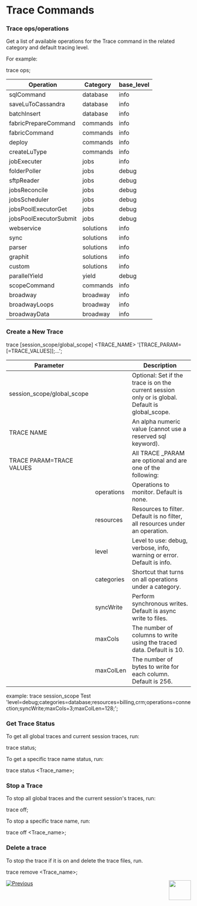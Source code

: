 # Trace Commands

### Trace ops/operations

Get a list of available operations for the Trace command in the related category and default tracing level. 

For example:

trace ops;

<table class="unchanged rich-diff-level-one">
<thead>
<tr>
<th>Operation</th>
<th>Category</th>
<th>base_level</th>
</tr>
</thead>
<tbody>
<tr>
<td>sqlCommand</td>
<td>database</td>
<td>info</td>
</tr>
<tr>
<td>saveLuToCassandra</td>
<td>database</td>
<td>info</td>
</tr>
<tr>
<td>batchInsert</td>
<td>database</td>
<td>info</td>
</tr>
<tr>
<td>fabricPrepareCommand</td>
<td>commands</td>
<td>info</td>
</tr>
<tr>
<td>fabricCommand</td>
<td>commands</td>
<td>info</td>
</tr>
<tr>
<td>deploy</td>
<td>commands</td>
<td>info</td>
</tr>
<tr>
<td>createLuType</td>
<td>commands</td>
<td>info</td>
</tr>
<tr>
<td>jobExecuter</td>
<td>jobs</td>
<td>info</td>
</tr>
<tr>
<td>folderPoller</td>
<td>jobs</td>
<td>debug</td>
</tr>
<tr>
<td>sftpReader</td>
<td>jobs</td>
<td>debug</td>
</tr>
<tr>
<td>jobsReconcile</td>
<td>jobs</td>
<td>debug</td>
</tr>
<tr>
<td>jobsScheduler</td>
<td>jobs</td>
<td>debug</td>
</tr>
<tr>
<td>jobsPoolExecutorGet</td>
<td>jobs</td>
<td>debug</td>
</tr>
<tr>
<td>jobsPoolExecutorSubmit</td>
<td>jobs</td>
<td>debug</td>
</tr>
<tr>
<td>webservice</td>
<td>solutions</td>
<td>info</td>
</tr>
<tr>
<td>sync</td>
<td>solutions</td>
<td>info</td>
</tr>
<tr>
<td>parser</td>
<td>solutions</td>
<td>info</td>
</tr>
<tr>
<td>graphit</td>
<td>solutions</td>
<td>info</td>
</tr>
<tr>
<td>custom</td>
<td>solutions</td>
<td>info</td>
</tr>
<tr>
<td>parallelYield</td>
<td>yield</td>
<td>debug</td>
</tr>
<tr>
<td>scopeCommand</td>
<td>commands</td>
<td>info</td>
</tr>
<tr>
<td>broadway</td>
<td>broadway</td>
<td>info</td>
</tr>
<tr>
<td>broadwayLoops</td>
<td>broadway</td>
<td>info</td>
</tr>
<tr>
<td>broadwayData</td>
<td>broadway</td>
<td>info</td>
</tr>
</tbody>
</table>

### Create a New Trace 

trace [session_scope/global_scope] <TRACE_NAME> '[TRACE_PARAM=[=TRACE_VALUES]];...';

<table class="unchanged rich-diff-level-one">
<thead>
<tr>
<th>Parameter</th>
<th>&nbsp;</th>
<th>Description</th>
</tr>
</thead>
<tbody>
<tr>
<td>session_scope/global_scope</td>
<td>&nbsp;</td>
<td>Optional: Set if the trace is on the current session only or is global. Default is global_scope.</td>
</tr>
<tr>
<td>TRACE NAME</td>
<td>&nbsp;</td>
<td>An alpha numeric value (cannot use a reserved sql keyword).</td>
</tr>
<tr>
<td>TRACE PARAM=TRACE VALUES</td>
<td>&nbsp;</td>
<td>All TRACE _PARAM are optional and are one of the following:</td>
</tr>
<tr>
<td>&nbsp;</td>
<td>operations</td>
<td>Operations to monitor. Default is none.</td>
</tr>
<tr>
<td>&nbsp;</td>
<td>resources</td>
<td>Resources to filter. Default is no filter, all resources under an operation.</td>
</tr>
<tr>
<td>&nbsp;</td>
<td>level</td>
<td>Level to use: debug, verbose, info, warning or error. Default is info.</td>
</tr>
<tr>
<td>&nbsp;</td>
<td>categories</td>
<td>Shortcut that turns on all operations under a category.</td>
</tr>
<tr>
<td>&nbsp;</td>
<td>syncWrite</td>
<td>Perform synchronous writes. Default is async write to files.</td>
</tr>
<tr>
<td>&nbsp;</td>
<td>maxCols</td>
<td>The number of columns to write using the traced data. Default is 10.</td>
</tr>
<tr>
<td>&nbsp;</td>
<td>maxColLen</td>
<td>The number of bytes to write for each column. Default is 256.</td>
</tr>
</tbody>
</table>

example: trace session_scope Test 'level=debug;categories=database;resources=billing,crm;operations=connection;syncWrite;maxCols=3;maxColLen=128;';

### Get Trace Status

To get all global traces and current session traces, run:

trace status;

To get a specific trace name status, run:

trace status <Trace_name>;

### Stop a Trace

To stop all global traces and the current session's traces, run:

trace off;

To stop a specific trace name, run:

trace off <Trace_name>;

### Delete a trace

To stop the trace if it is on and delete the trace files, run.

trace remove <Trace_name>;



[![Previous](/articles/images/Previous.png)](01_tracing_overview.md)[<img align="right" width="60" height="54" src="/articles/images/Next.png">](03_trace_examples.md) 




